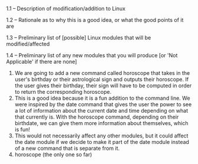 1.1 – Description of modification/addition to Linux

1.2 – Rationale as to why this is a good idea, or what the good points of it are

1.3 – Preliminary list of [possible] Linux modules that will be modified/affected

1.4 – Preliminary list of any new modules that you will produce [or 'Not Applicable' if there are none]

1. We are going to add a new command called horoscope that takes in the user's birthday or their astrological sign and outputs their horoscope. If the user gives their birthday, their sign will have to be computed in order to return the corresponding horoscope.
2. This is a good idea because it is a fun addition to the command line. We were inspired by the date command that gives the user the power to see a lot of information about the current date and time depending on what that currently is. With the horoscope command, depending on their birthdate, we can give them more information about themselves, which is fun!
3. This would not necessarily affect any other modules, but it could affect the date module if we decide to make it part of the date module instead of a new command that is separate from it.
4. horoscope (the only one so far)
